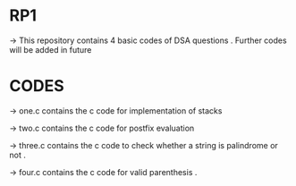 # RP1

-> This repository contains 4 basic codes of DSA questions . Further codes will be added in future 

# CODES 

-> one.c contains the c code for implementation of stacks 

-> two.c contains the c code for postfix evaluation 

-> three.c contains the c code to check whether a string is palindrome or not . 

-> four.c contains the c code for valid parenthesis .